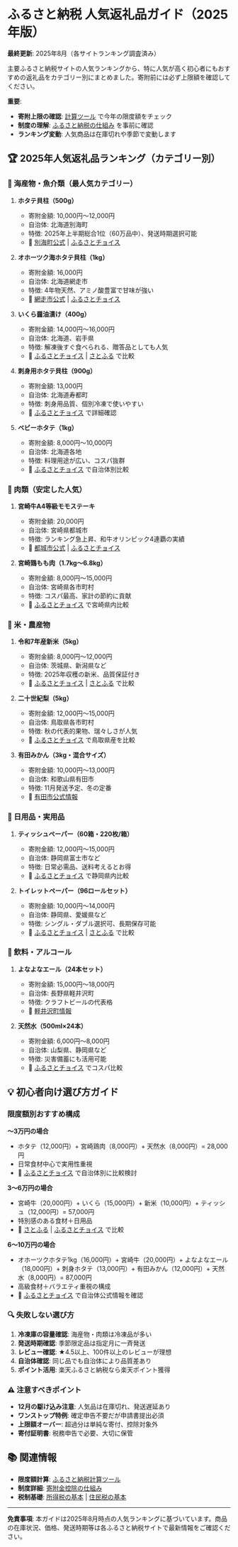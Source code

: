 # ふるさと納税 人気返礼品ガイド（2025年版）

**最終更新**: 2025年8月（各サイトランキング調査済み）

主要ふるさと納税サイトの人気ランキングから、特に人気が高く初心者にもおすすめの返礼品をカテゴリー別にまとめました。寄附前には必ず上限額を確認してください。

**重要**: 
- **寄附上限の確認**: [計算ツール](../..) で今年の限度額をチェック
- **制度の理解**: [ふるさと納税の仕組み](寄附金控除_ふるさと納税.md) を事前に確認
- **ランキング変動**: 人気商品は在庫切れや季節で変動します

## 🏆 2025年人気返礼品ランキング（カテゴリー別）

### 🦐 海産物・魚介類（最人気カテゴリー）

1. **ホタテ貝柱（500g）**
   - 寄附金額: 10,000円〜12,000円
   - 自治体: 北海道別海町
   - 特徴: 2025年上半期総合1位（60万品中）、発送時期選択可能
   - 🔗 [別海町公式](https://betsukai.jp/gyosei/furusato/) | [ふるさとチョイス](https://www.furusato-tax.jp/city/product/01691)

2. **オホーツク海ホタテ貝柱（1kg）**
   - 寄附金額: 16,000円
   - 自治体: 北海道網走市
   - 特徴: 4年物天然、アミノ酸豊富で甘味が強い
   - 🔗 [網走市公式](https://www.city.abashiri.hokkaido.jp/) | [ふるさとチョイス](https://www.furusato-tax.jp/city/product/01213)

3. **いくら醤油漬け（400g）**
   - 寄附金額: 14,000円〜16,000円
   - 自治体: 北海道、岩手県
   - 特徴: 解凍後すぐ食べられる、贈答品としても人気
   - 🔗 [ふるさとチョイス](https://www.furusato-tax.jp/) | [さとふる](https://www.satofull.jp/) で比較

4. **刺身用ホタテ貝柱（900g）**
   - 寄附金額: 13,000円
   - 自治体: 北海道寿都町
   - 特徴: 刺身用品質、個別冷凍で使いやすい
   - 🔗 [ふるさとチョイス](https://www.furusato-tax.jp/city/product/01364) で詳細確認

5. **ベビーホタテ（1kg）**
   - 寄附金額: 8,000円〜10,000円
   - 自治体: 北海道各地
   - 特徴: 料理用途が広い、コスパ抜群
   - 🔗 [ふるさとチョイス](https://www.furusato-tax.jp/) で自治体別比較

### 🥩 肉類（安定した人気）

1. **宮崎牛A4等級モモステーキ**
   - 寄附金額: 20,000円
   - 自治体: 宮崎県都城市
   - 特徴: ランキング急上昇、和牛オリンピック4連覇の実績
   - 🔗 [都城市公式](https://furusato-miyakonojo.jp/) | [ふるさとチョイス](https://www.furusato-tax.jp/city/product/45202)

2. **宮崎鶏もも肉（1.7kg〜6.8kg）**
   - 寄附金額: 8,000円〜15,000円
   - 自治体: 宮崎県各市町村
   - 特徴: コスパ最高、家計の節約に貢献
   - 🔗 [ふるさとチョイス](https://www.furusato-tax.jp/) で宮崎県内比較

### 🌾 米・農産物

1. **令和7年産新米（5kg）**
   - 寄附金額: 8,000円〜12,000円
   - 自治体: 茨城県、新潟県など
   - 特徴: 2025年収穫の新米、品質保証付き
   - 🔗 [ふるさとチョイス](https://www.furusato-tax.jp/) | [さとふる](https://www.satofull.jp/) で比較

2. **二十世紀梨（5kg）**
   - 寄附金額: 12,000円〜15,000円
   - 自治体: 鳥取県各市町村
   - 特徴: 秋の代表的果物、瑞々しさが人気
   - 🔗 [ふるさとチョイス](https://www.furusato-tax.jp/) で鳥取県産を比較

3. **有田みかん（3kg・混合サイズ）**
   - 寄附金額: 10,000円〜13,000円
   - 自治体: 和歌山県有田市
   - 特徴: 11月発送予定、冬の定番
   - 🔗 [有田市公式情報](https://www.furusato-tax.jp/city/product/30204) 

### 🧻 日用品・実用品

1. **ティッシュペーパー（60箱・220枚/箱）**
   - 寄附金額: 12,000円〜15,000円
   - 自治体: 静岡県富士市など
   - 特徴: 日常必需品、送料考えるとお得
   - 🔗 [ふるさとチョイス](https://www.furusato-tax.jp/) で静岡県内比較

2. **トイレットペーパー（96ロールセット）**
   - 寄附金額: 10,000円〜14,000円
   - 自治体: 静岡県、愛媛県など
   - 特徴: シングル・ダブル選択可、長期保存可能
   - 🔗 [ふるさとチョイス](https://www.furusato-tax.jp/) | [さとふる](https://www.satofull.jp/) で比較

### 🍺 飲料・アルコール

1. **よなよなエール（24本セット）**
   - 寄附金額: 15,000円〜18,000円
   - 自治体: 長野県軽井沢町
   - 特徴: クラフトビールの代表格
   - 🔗 [軽井沢町情報](https://www.furusato-tax.jp/city/product/20321)

2. **天然水（500ml×24本）**
   - 寄附金額: 6,000円〜8,000円
   - 自治体: 山梨県、静岡県など
   - 特徴: 災害備蓄にも活用可能
   - 🔗 [ふるさとチョイス](https://www.furusato-tax.jp/) でコスパ比較

## 💡 初心者向け選び方ガイド

### 限度額別おすすめ構成

**〜3万円の場合**
- ホタテ（12,000円）+ 宮崎鶏肉（8,000円）+ 天然水（8,000円）= 28,000円
- 日常食材中心で実用性重視
- 🔗 [ふるさとチョイス](https://www.furusato-tax.jp/) で自治体別に比較検討

**3〜6万円の場合**
- 宮崎牛（20,000円）+ いくら（15,000円）+ 新米（10,000円）+ ティッシュ（12,000円）= 57,000円
- 特別感のある食材＋日用品
- 🔗 [さとふる](https://www.satofull.jp/) | [ふるさとチョイス](https://www.furusato-tax.jp/) で比較

**6〜10万円の場合**
- オホーツクホタテ1kg（16,000円）+ 宮崎牛（20,000円）+ よなよなエール（18,000円）+ 刺身ホタテ（13,000円）+ 有田みかん（12,000円）+ 天然水（8,000円）= 87,000円
- 高級食材＋バラエティ重視の構成
- 🔗 [ふるさとチョイス](https://www.furusato-tax.jp/) で自治体公式情報を確認

### 🔍 失敗しない選び方

1. **冷凍庫の容量確認**: 海産物・肉類は冷凍品が多い
2. **発送時期確認**: 季節限定品は指定月に一斉発送
3. **レビュー確認**: ★4.5以上、100件以上のレビューが理想
4. **自治体確認**: 同じ品でも自治体により品質差あり
5. **ポイント活用**: 楽天ふるさと納税なら楽天ポイント獲得

### ⚠️ 注意すべきポイント

- **12月の駆け込み注意**: 人気品は在庫切れ、発送遅延あり
- **ワンストップ特例**: 確定申告不要だが申請書提出必須
- **上限額オーバー**: 超過分は単純な寄付、控除対象外
- **寄付証明書**: 税務申告で必要、大切に保管

## 📚 関連情報

- **限度額計算**: [ふるさと納税計算ツール](../..) 
- **制度詳細**: [寄附金控除の仕組み](寄附金控除_ふるさと納税.md)
- **税制基礎**: [所得税の基本](所得税の基本.md) | [住民税の基本](住民税の基本.md)

---

**免責事項**: 本ガイドは2025年8月時点の人気ランキングに基づいています。商品の在庫状況、価格、発送時期等は各ふるさと納税サイトで最新情報をご確認ください。

